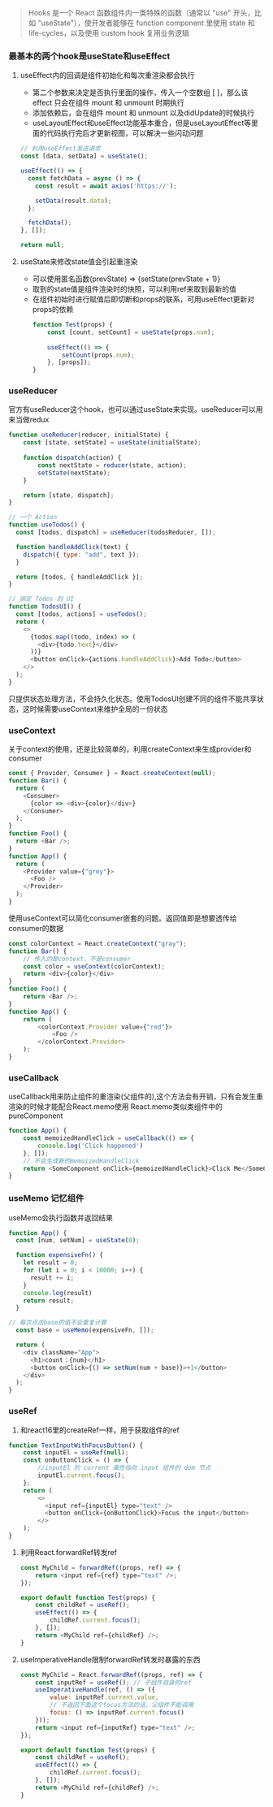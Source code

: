 >Hooks 是一个 React 函数组件内一类特殊的函数（通常以 "use" 开头，比如 "useState"），使开发者能够在 function component 里使用 state 和 life-cycles，以及使用 custom hook 复用业务逻辑

### 最基本的两个hook是useState和useEffect
1. useEffect内的回调是组件初始化和每次重渲染都会执行
    - 第二个参数来决定是否执行里面的操作，传入一个空数组 [ ]，那么该 effect 只会在组件 mount 和 unmount 时期执行
    - 添加依赖后，会在组件 mount 和 unmount 以及didUpdate的时候执行
    - useLayoutEffect和useEffect功能基本重合，但是useLayoutEffect等里面的代码执行完后才更新视图，可以解决一些闪动问题

    ```js
    // 利用useEffect发送请求
    const [data, setData] = useState();

    useEffect(() => {
      const fetchData = async () => {
        const result = await axios('https://');

        setData(result.data);
      };

      fetchData();
    }, []);

    return null;
    ```

1. useState来修改state值会引起重渲染
    - 可以使用匿名函数(prevState) => {setState(prevState + 1)}
    - 取到的state值是组件渲染时的快照，可以利用ref来取到最新的值
    - 在组件初始时进行赋值后即切断和props的联系，可用useEffect更新对props的依赖
        ```js
        function Test(props) {
            const [count, setCount] = useState(props.num);
            
            useEffect(() => {
                setCount(props.num);
            }, [props]);
        }
        ```

### useReducer
官方有useReducer这个hook，也可以通过useState来实现。useReducer可以用来当做redux
```js
function useReducer(reducer, initialState) {
    const [state, setState] = useState(initialState);
    
    function dispatch(action) {
        const nextState = reducer(state, action);
        setState(nextState);
    }

    return [state, dispatch];
}

// 一个 Action
function useTodos() {
  const [todos, dispatch] = useReducer(todosReducer, []);

  function handleAddClick(text) {
    dispatch({ type: "add", text });
  }

  return [todos, { handleAddClick }];
}

// 绑定 Todos 的 UI
function TodosUI() {
  const [todos, actions] = useTodos();
  return (
    <>
      {todos.map((todo, index) => (
        <div>{todo.text}</div>
      ))}
      <button onClick={actions.handleAddClick}>Add Todo</button>
    </>
  );
}
```
只提供状态处理方法，不会持久化状态。使用TodosUI创建不同的组件不能共享状态，这时候需要useContext来维护全局的一份状态

### useContext
关于context的使用，还是比较简单的，利用createContext来生成provider和consumer
```js
const { Provider, Consumer } = React.createContext(null);
function Bar() {
  return (
    <Consumer>
      {color => <div>{color}</div>}
    </Consumer>
  );
}
function Foo() {
  return <Bar />;
}
function App() {
  return (
    <Provider value={"grey"}>
      <Foo />
    </Provider>
  );
}
```
使用useContext可以简化consumer嵌套的问题。返回值即是想要透传给consumer的数据
```js
const colorContext = React.createContext("gray");
function Bar() {
    // 传入的是context，不是consumer
    const color = useContext(colorContext);
    return <div>{color}</div>
}
function Foo() {
    return <Bar />;
}
function App() {
    return (
        <colorContext.Provider value={"red"}>
            <Foo />
        </colorContext.Provider>
    );
}
```

### useCallback
useCallback用来防止组件的重渲染(父组件的),这个方法会有开销，只有会发生重渲染的时候才能配合React.memo使用
React.memo类似类组件中的pureComponent
```js
function App() {
    const memoizedHandleClick = useCallback(() => {
        console.log('Click happened')
    }, []);
    // 不会生成新的memoizedHandleClick
    return <SomeComponent onClick={memoizedHandleClick}>Click Me</SomeComponent>;
}
```

### useMemo 记忆组件
useMemo会执行函数并返回结果
```js
function App() {
  const [num, setNum] = useState(0);

  function expensiveFn() {
    let result = 0;
    for (let i = 0; i < 10000; i++) {
      result += i;
    }
    console.log(result)
    return result;
  }

// 每次点击base的值不会重复计算
  const base = useMemo(expensiveFn, []);

  return (
    <div className="App">
      <h1>count：{num}</h1>
      <button onClick={() => setNum(num + base)}>+1</button>
    </div>
  );
}
```

### useRef
1. 和react16里的createRef一样，用于获取组件的ref
  ```js
  function TextInputWithFocusButton() {
      const inputEl = useRef(null);
      const onButtonClick = () => {
          //inputEl 的 current 属性指向 input 组件的 dom 节点
          inputEl.current.focus();
      };
      return (
          <>
            <input ref={inputEl} type="text" />
            <button onClick={onButtonClick}>Focus the input</button>
          </>
      );
  }
  ```
1. 利用React.forwardRef转发ref
    ```js
    const MyChild = forwardRef((props, ref) => {
        return <input ref={ref} type="text" />;
    });

    export default function Test(props) {
        const childRef = useRef();
        useEffect(() => {
            childRef.current.focus();
        }, []);
        return <MyChild ref={childRef} />;
    }
    ```
1. useImperativeHandle限制forwardRef转发时暴露的东西
    ```js
    const MyChild = React.forwardRef((props, ref) => {
        const inputRef = useRef(); // 子组件自身的ref
        useImperativeHandle(ref, () => ({
            value: inputRef.current.value,
            // 不返回下面这个focus方法的话，父组件不能调用
            focus: () => inputRef.current.focus()
        }));
        return <input ref={inputRef} type="text" />;
    });

    export default function Test(props) {
        const childRef = useRef();
        useEffect(() => {
            childRef.current.focus();
        }, []);
        return <MyChild ref={childRef} />;
    }
    ```